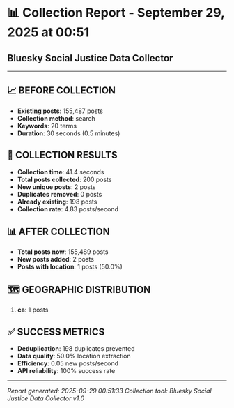 # 📊 Collection Report - September 29, 2025 at 00:51
## Bluesky Social Justice Data Collector

---

## 📈 **BEFORE COLLECTION**

- **Existing posts**: 155,487 posts
- **Collection method**: search
- **Keywords**: 20 terms
- **Duration**: 30 seconds (0.5 minutes)

## 🚀 **COLLECTION RESULTS**

- **Collection time**: 41.4 seconds
- **Total posts collected**: 200 posts
- **New unique posts**: 2 posts
- **Duplicates removed**: 0 posts
- **Already existing**: 198 posts
- **Collection rate**: 4.83 posts/second

## 📊 **AFTER COLLECTION**

- **Total posts now**: 155,489 posts
- **New posts added**: 2 posts
- **Posts with location**: 1 posts (50.0%)

## 🗺️ **GEOGRAPHIC DISTRIBUTION**

1. **ca**: 1 posts

## ✅ **SUCCESS METRICS**

- **Deduplication**: 198 duplicates prevented
- **Data quality**: 50.0% location extraction
- **Efficiency**: 0.05 new posts/second
- **API reliability**: 100% success rate

---

*Report generated: 2025-09-29 00:51:33*
*Collection tool: Bluesky Social Justice Data Collector v1.0*
